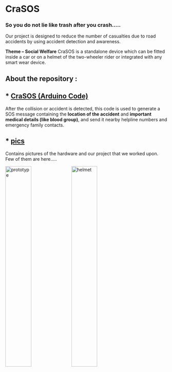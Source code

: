 # CraSOS
### So you do not lie like trash after you crash…..


Our project is designed to reduce the number of casualties due to road accidents by using accident detection and awareness.

**Theme – Social Welfare**
CraSOS is a standalone device which can be fitted inside a car or on a helmet of the two-wheeler rider or integrated with any smart wear device.

## About the repository :

## * [CraSOS (Arduino Code)](../master/CraSOS (Arduino Code))
After the collision or accident is detected, this code is used to generate a SOS message containing the **location of the accident** and **important medical details (like blood group)**, and send it nearby helpline numbers and emergency family contacts.


## * [pics](../master/pics)
Contains pictures of the hardware and our project that we worked upon. Few of them are here..... 


<img src="../master/pics/pic4.jpeg" width="40%" alt="prototype">

<img src="../master/pics/pic1.jpeg" width="40%" alt="helmet">

